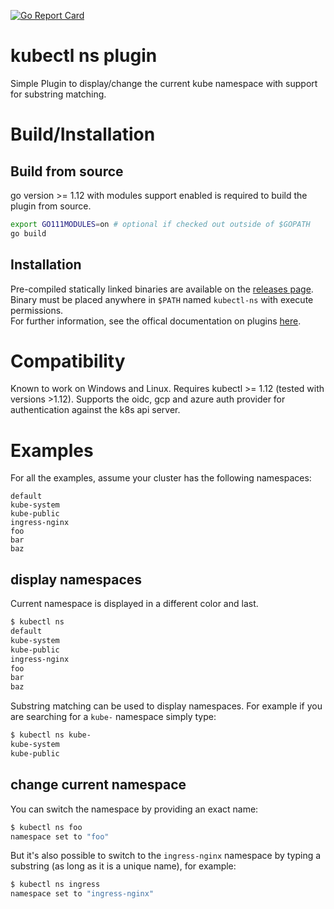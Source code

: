 [![Go Report Card](https://goreportcard.com/badge/github.com/postfinance/kubectl-ns)](https://goreportcard.com/report/github.com/postfinance/kubectl-ns)
# kubectl ns plugin
Simple Plugin to display/change the current kube namespace with support for substring matching.  

# Build/Installation
## Build from source
go version >= 1.12 with modules support enabled is required to build the plugin from source.
```bash
export GO111MODULES=on # optional if checked out outside of $GOPATH
go build
```
## Installation
Pre-compiled statically linked binaries are available on the [releases page](https://github.com/postfinance/kubectl-ns/releases).  
Binary must be placed anywhere in `$PATH` named `kubectl-ns` with execute permissions.  
For further information, see the offical documentation on plugins [here](https://kubernetes.io/docs/tasks/extend-kubectl/kubectl-plugins/).

# Compatibility
Known to work on Windows and Linux. Requires kubectl >= 1.12 (tested with versions >1.12).
Supports the oidc, gcp and azure auth provider for authentication against the k8s api server.

# Examples
For all the examples, assume your cluster has the following namespaces:
```
default
kube-system
kube-public
ingress-nginx
foo
bar
baz
```

## display namespaces
Current namespace is displayed in a different color and last.
```bash
$ kubectl ns
default
kube-system
kube-public
ingress-nginx
foo
bar
baz
```

Substring matching can be used to display namespaces. For example if you are searching for a `kube-` namespace simply type:
```bash
$ kubectl ns kube-
kube-system
kube-public
```

## change current namespace
You can switch the namespace by providing an exact name:
```bash
$ kubectl ns foo
namespace set to "foo"
```

But it's also possible to switch to the `ingress-nginx` namespace by typing a substring (as long as it is a unique name), for example:
```bash
$ kubectl ns ingress
namespace set to "ingress-nginx"
```
